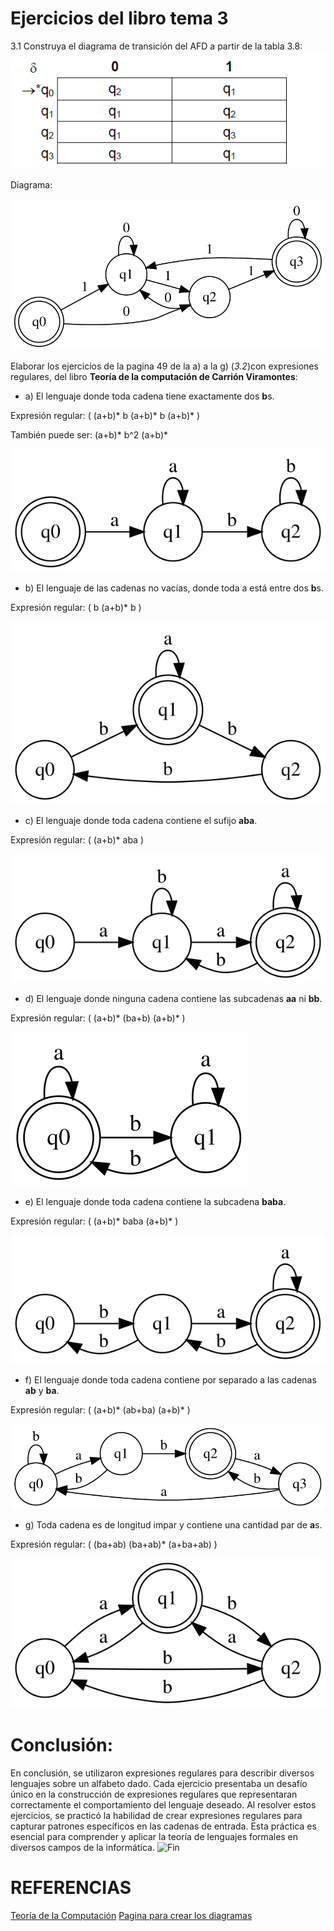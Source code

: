 
# Ejercicios del libro tema 3

3.1 Construya el diagrama de transición del AFD a partir de la tabla 3.8:
![Problema](img/3.8.png)

Diagrama:

![Diagrama](img/graphviz.svg)


Elaborar los ejercicios de la pagina 49 de la a) a la g) (*3.2*)con expresiones regulares, del libro **Teoría de la computación de Carrión Viramontes**:

- a) El lenguaje donde toda cadena tiene exactamente dos **b**s.

Expresión regular: \( (a+b)* b (a+b)* b (a+b)* \)

También puede ser:  (a+b)* b^2 (a+b)*

![Diagrama](img/a.svg)


- b) El lenguaje de las cadenas no vacías, donde toda a está entre dos **b**s.

Expresión regular: \( b (a+b)* b \)

![Diagrama](img/b.svg)


- c) El lenguaje donde toda cadena contiene el sufijo **aba**.

Expresión regular: \( (a+b)* aba \)

![Diagrama](img/c.svg)


- d) El lenguaje donde ninguna cadena contiene las subcadenas **aa** ni **bb**.

Expresión regular: \( (a+b)* (ba+b) (a+b)* \)

![Diagrama](img/d.svg)


- e) El lenguaje donde toda cadena contiene la subcadena **baba**.

Expresión regular: \( (a+b)* baba (a+b)* \)

![Diagrama](img/e.svg)


- f) El lenguaje donde toda cadena contiene por separado a las cadenas **ab** y **ba**.

Expresión regular: \( (a+b)* (ab+ba) (a+b)* \)

![Diagrama](img/f.svg)


- g)  Toda cadena es de longitud impar y contiene una cantidad par de **a**s.

Expresión regular: \( (ba+ab) (ba+ab)* (a+ba+ab) \)

![Diagrama](img/g.svg)


# Conclusión: 
En conclusión, se utilizaron expresiones regulares para describir diversos lenguajes sobre un alfabeto dado. Cada ejercicio presentaba un desafío único en la construcción de expresiones regulares que representaran correctamente el comportamiento del lenguaje deseado. Al resolver estos ejercicios, se practicó la habilidad de crear expresiones regulares para capturar patrones específicos en las cadenas de entrada. Esta práctica es esencial para comprender y aplicar la teoría de lenguajes formales en diversos campos de la informática.
<img src="https://i.pinimg.com/originals/e3/2f/21/e32f21f2f5bd6fa23017de05fc2121cd.gif"  alt="Fin">


# REFERENCIAS
[Teoría de la Computación](img/libro.pdf)
[Pagina para crear los diagramas](https://dreampuf.github.io/GraphvizOnline/)


